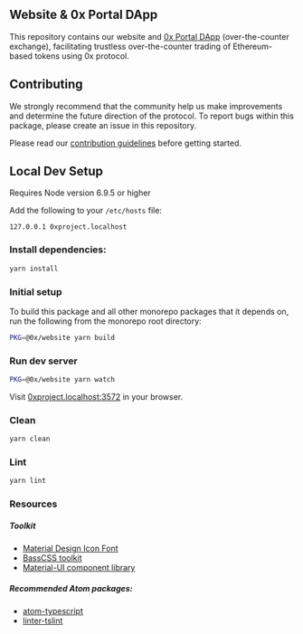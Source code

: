## Website & 0x Portal DApp

This repository contains our website and [0x Portal DApp][portal-url] (over-the-counter exchange), facilitating trustless over-the-counter trading of Ethereum-based tokens using 0x protocol.

[website-url]: https://0x.org/
[portal-url]: https://0x.org/portal

## Contributing

We strongly recommend that the community help us make improvements and determine the future direction of the protocol. To report bugs within this package, please create an issue in this repository.

Please read our [contribution guidelines](../../CONTRIBUTING.md) before getting started.

## Local Dev Setup

Requires Node version 6.9.5 or higher

Add the following to your `/etc/hosts` file:

```
127.0.0.1 0xproject.localhost
```

### Install dependencies:

```bash
yarn install
```

### Initial setup

To build this package and all other monorepo packages that it depends on, run the following from the monorepo root directory:

```bash
PKG=@0x/website yarn build
```

### Run dev server

```bash
PKG=@0x/website yarn watch
```

Visit [0xproject.localhost:3572](http://0xproject.localhost:3572) in your browser.

### Clean

```bash
yarn clean
```

### Lint

```bash
yarn lint
```

### Resources

##### Toolkit

*   [Material Design Icon Font](http://zavoloklom.github.io/material-design-iconic-font/icons.html#directional)
*   [BassCSS toolkit](http://basscss.com/)
*   [Material-UI component library](http://www.material-ui.com/#/)

##### Recommended Atom packages:

*   [atom-typescript](https://atom.io/packages/atom-typescript)
*   [linter-tslint](https://atom.io/packages/linter-tslint)
